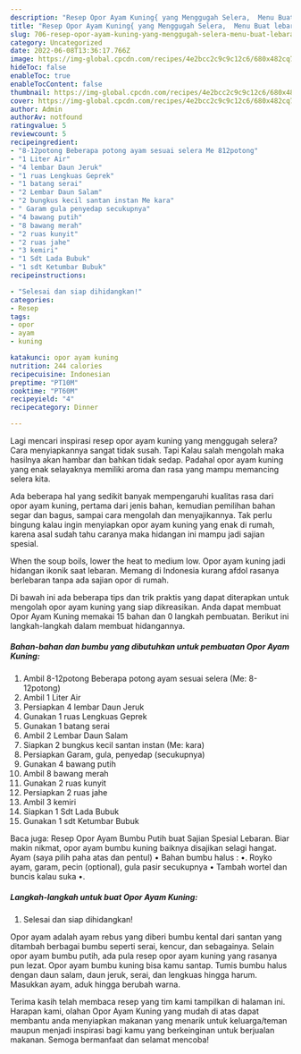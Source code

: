 ```yaml
---
description: "Resep Opor Ayam Kuning{ yang Menggugah Selera,  Menu Buat lebaran"
title: "Resep Opor Ayam Kuning{ yang Menggugah Selera,  Menu Buat lebaran"
slug: 706-resep-opor-ayam-kuning-yang-menggugah-selera-menu-buat-lebaran
category: Uncategorized
date: 2022-06-08T13:36:17.766Z
image: https://img-global.cpcdn.com/recipes/4e2bcc2c9c9c12c6/680x482cq70/opor-ayam-kuning-foto-resep-utama.jpg
hideToc: false
enableToc: true
enableTocContent: false
thumbnail: https://img-global.cpcdn.com/recipes/4e2bcc2c9c9c12c6/680x482cq70/opor-ayam-kuning-foto-resep-utama.jpg
cover: https://img-global.cpcdn.com/recipes/4e2bcc2c9c9c12c6/680x482cq70/opor-ayam-kuning-foto-resep-utama.jpg
author: Admin
authorAv: notfound
ratingvalue: 5
reviewcount: 5
recipeingredient:
- "8-12potong Beberapa potong ayam sesuai selera Me 812potong"
- "1 Liter Air"
- "4 lembar Daun Jeruk"
- "1 ruas Lengkuas Geprek"
- "1 batang serai"
- "2 Lembar Daun Salam"
- "2 bungkus kecil santan instan Me kara"
- " Garam gula penyedap secukupnya"
- "4 bawang putih"
- "8 bawang merah"
- "2 ruas kunyit"
- "2 ruas jahe"
- "3 kemiri"
- "1 Sdt Lada Bubuk"
- "1 sdt Ketumbar Bubuk"
recipeinstructions:

- "Selesai dan siap dihidangkan!"
categories:
- Resep
tags:
- opor
- ayam
- kuning

katakunci: opor ayam kuning 
nutrition: 244 calories
recipecuisine: Indonesian
preptime: "PT10M"
cooktime: "PT60M"
recipeyield: "4"
recipecategory: Dinner

---
```



Lagi mencari inspirasi resep opor ayam kuning yang menggugah selera? Cara menyiapkannya sangat tidak susah. Tapi Kalau salah mengolah maka hasilnya akan hambar dan bahkan tidak sedap. Padahal opor ayam kuning yang enak selayaknya memiliki aroma dan rasa yang mampu memancing selera kita.


Ada beberapa hal yang sedikit banyak mempengaruhi kualitas rasa dari opor ayam kuning, pertama dari jenis bahan, kemudian pemilihan bahan segar dan bagus, sampai cara mengolah dan menyajikannya. Tak perlu bingung kalau ingin menyiapkan opor ayam kuning yang enak di rumah, karena asal sudah tahu caranya maka hidangan ini mampu jadi sajian spesial.

When the soup boils, lower the heat to medium low. Opor ayam kuning jadi hidangan ikonik saat lebaran. Memang di Indonesia kurang afdol rasanya berlebaran tanpa ada sajian opor di rumah.


Di bawah ini ada beberapa tips dan trik praktis yang dapat diterapkan untuk mengolah opor ayam kuning yang siap dikreasikan. Anda dapat membuat Opor Ayam Kuning memakai 15 bahan dan 0 langkah pembuatan. Berikut ini langkah-langkah dalam membuat hidangannya.

<!--inarticleads1-->

##### Bahan-bahan dan bumbu yang dibutuhkan untuk pembuatan Opor Ayam Kuning:

1. Ambil 8-12potong Beberapa potong ayam sesuai selera (Me: 8-12potong)
1. Ambil 1 Liter Air
1. Persiapkan 4 lembar Daun Jeruk
1. Gunakan 1 ruas Lengkuas Geprek
1. Gunakan 1 batang serai
1. Ambil 2 Lembar Daun Salam
1. Siapkan 2 bungkus kecil santan instan (Me: kara)
1. Persiapkan  Garam, gula, penyedap (secukupnya)
1. Gunakan 4 bawang putih
1. Ambil 8 bawang merah
1. Gunakan 2 ruas kunyit
1. Persiapkan 2 ruas jahe
1. Ambil 3 kemiri
1. Siapkan 1 Sdt Lada Bubuk
1. Gunakan 1 sdt Ketumbar Bubuk


Baca juga: Resep Opor Ayam Bumbu Putih buat Sajian Spesial Lebaran. Biar makin nikmat, opor ayam bumbu kuning baiknya disajikan selagi hangat. Ayam (saya pilih paha atas dan pentul) • Bahan bumbu halus : •. Royko ayam, garam, pecin (optional), gula pasir secukupnya • Tambah wortel dan buncis kalau suka •. 

<!--inarticleads2-->

##### Langkah-langkah untuk buat Opor Ayam Kuning:


1. Selesai dan siap dihidangkan!

Opor ayam adalah ayam rebus yang diberi bumbu kental dari santan yang ditambah berbagai bumbu seperti serai, kencur, dan sebagainya. Selain opor ayam bumbu putih, ada pula resep opor ayam kuning yang rasanya pun lezat. Opor ayam bumbu kuning bisa kamu santap. Tumis bumbu halus dengan daun salam, daun jeruk, serai, dan lengkuas hingga harum. Masukkan ayam, aduk hingga berubah warna. 

Terima kasih telah membaca resep yang tim kami tampilkan di halaman ini. Harapan kami, olahan Opor Ayam Kuning yang mudah di atas dapat membantu anda menyiapkan makanan yang menarik untuk keluarga/teman maupun menjadi inspirasi bagi kamu yang berkeinginan untuk berjualan makanan. Semoga bermanfaat dan selamat mencoba!
